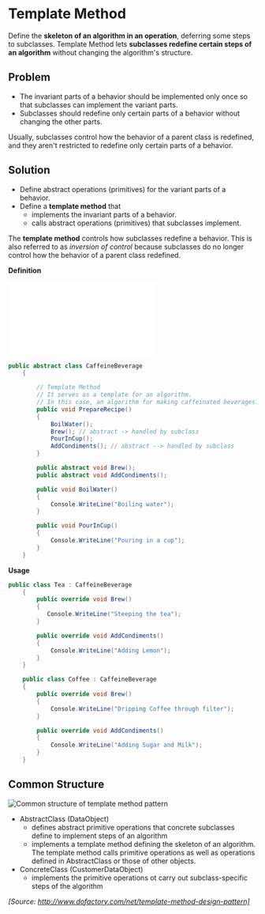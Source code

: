 ﻿# Template Method

Define the **skeleton of an algorithm in an operation**, deferring some steps to subclasses. Template Method lets **subclasses redefine certain steps of an algorithm** without changing the algorithm's structure.

## Problem

* The invariant parts of a behavior should be implemented only once so that subclasses can implement the variant parts.
* Subclasses should redefine only certain parts of a behavior without changing the other parts.

Usually, subclasses control how the behavior of a parent class is redefined, and they aren't restricted to redefine only certain parts of a behavior.

## Solution

* Define abstract operations (primitives) for the variant parts of a behavior.
* Define a **template method** that
  * implements the invariant parts of a behavior.
  * calls abstract operations (primitives) that subclasses implement.

The **template method** controls how subclasses redefine a behavior. This is also referred to as *inversion of control* because subclasses do no longer control how the behavior of a parent class redefined.

**Definition**

![Template Method Example](/Diagrams/TemplateMethod.img)

```cs
public abstract class CaffeineBeverage
    {

        // Template Method
        // It serves as a template for an algorithm.
        // In this case, an algorithm for making caffeinated beverages.
        public void PrepareRecipe()
        {
            BoilWater();
            Brew(); // abstract -> handled by subclass
            PourInCup();
            AddCondiments(); // abstract --> handled by subclass
        }

        public abstract void Brew();
        public abstract void AddCondiments();

        public void BoilWater()
        {
            Console.WriteLine("Boiling water");
        }

        public void PourInCup()
        {
            Console.WriteLine("Pouring in a cup");
        }
    }
```

**Usage**
```cs
public class Tea : CaffeineBeverage
    {
        public override void Brew()
        {
           Console.WriteLine("Steeping the tea");
        }

        public override void AddCondiments()
        {
            Console.WriteLine("Adding Lemon");
        }
    }
```

```cs
    public class Coffee : CaffeineBeverage
    {
        public override void Brew()
        {
            Console.WriteLine("Dripping Coffee through filter");
        }

        public override void AddCondiments()
        {
            Console.WriteLine("Adding Sugar and Milk");
        }
    }
```

## Common Structure

![Common structure of template method pattern](https://en.wikipedia.org/wiki/Template_method_pattern#/media/File:W3sDesign_Template_Method_Design_Pattern_UML.jpg)

* AbstractClass (DataObject)
  * defines abstract primitive operations that concrete subclasses define to implement steps of an algorithm
  * implements a template method defining the skeleton of an algorithm. The template method calls primitive operations as well as operations defined in AbstractClass or those of other objects.
* ConcreteClass (CustomerDataObject)
  * implements the primitive operations ot carry out subclass-specific steps of the algorithm

_[Source: http://www.dofactory.com/net/template-method-design-pattern]_
